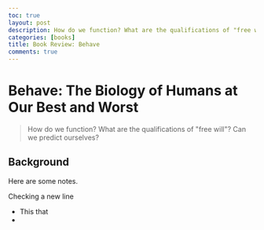 ```yaml
---
toc: true
layout: post
description: How do we function? What are the qualifications of "free will"? Can we predict ourselves?
categories: [books]
title: Book Review: Behave
comments: true
---
```


# Behave: The Biology of Humans at Our Best and Worst
> How do we function? What are the qualifications of "free will"? Can we predict ourselves?

## Background

Here are some notes.

Checking a new line
- This that
- 